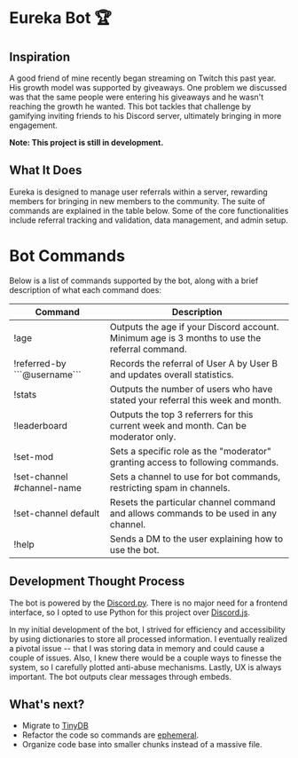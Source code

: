 # Eureka Bot 🏆

## Inspiration

A good friend of mine recently began streaming on Twitch this past year. His growth model was supported by giveaways. One problem we discussed was that the same people were entering his giveaways and he wasn't reaching the growth he wanted. This bot tackles that challenge by gamifying inviting friends to his Discord server, ultimately bringing in more engagement.

**Note: This project is still in development.**

## What It Does

Eureka is designed to manage user referrals within a server, rewarding members for bringing in new members to the community. The suite of commands are explained in the table below. Some of the core functionalities include referral tracking and validation, data management, and admin setup. 

# Bot Commands

Below is a list of commands supported by the bot, along with a brief description of what each command does:

| Command                            | Description                                                                                   |
| ---------------------------------- | --------------------------------------------------------------------------------------------- |
| !age                               | Outputs the age if your Discord account. Minimum age is 3 months to use the referral command. |
| !referred-by \`\`\`@username\`\`\` | Records the referral of User A by User B and updates overall statistics.                      |
| !stats                             | Outputs the number of users who have stated your referral this week and month.                |
| !leaderboard                       | Outputs the top 3 referrers for this current week and month. Can be moderator only.           |
| !set-mod <role-name>               | Sets a specific role as the "moderator" granting access to following commands.                |
| !set-channel #channel-name         | Sets a channel to use for bot commands, restricting spam in channels.                         |
| !set-channel default               | Resets the particular channel command and allows commands to be used in any channel.          |
| !help                              | Sends a DM to the user explaining how to use the bot.                                         |


## Development Thought Process

The bot is powered by the [Discord.py](https://discordpy.readthedocs.io/en/stable/). There is no major need for a frontend interface, so I opted to use Python for this project over [Discord.js](https://discord.js.org/).

In my initial development of the bot, I strived for efficiency and accessibility by using dictionaries to store all processed information. I eventually realized a pivotal issue -- that I was storing data in memory and could cause a couple of issues.  Also, I knew there would be a couple ways to finesse the system, so I carefully plotted anti-abuse mechanisms. Lastly, UX is always important. The bot outputs clear messages through embeds.

## What's next?

- Migrate to [TinyDB]()
- Refactor the code so commands are [ephemeral](https://discordpy.readthedocs.io/en/latest/interactions/api.html).
- Organize code base into smaller chunks instead of a massive file.
